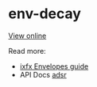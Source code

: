 # env-decay 

[View online](https://clinth.github.io/ixfx-demos/modulation/env-decay/)


Read more:
* [ixfx Envelopes guide](https://clinth.github.io/ixfx-docs/modulation/envelope/)
* API Docs [adsr](https://clinth.github.io/ixfx/interfaces/Modulation.Adsr.html)